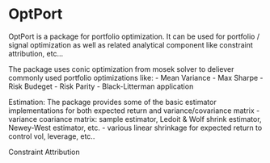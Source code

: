 # OptPort 

OptPort is a package for portfolio optimization. It can be used for portfolio / signal optimization as well as related analytical component like constraint attribution, etc... 

The package uses conic optimization from mosek solver to deliever commonly used portfolio optimizations like:
    - Mean Variance
    - Max Sharpe
    - Risk Budeget
    - Risk Parity
    - Black-Litterman application

Estimation:
The package provides some of the basic estimator implementations for both expected return and variance/covariance matrix
    - variance coariance matrix: sample estimator, Ledoit & Wolf shrink estimator, Newey-West estimator, etc.
    - various linear shrinkage for expected return to control vol, leverage, etc..


Constraint Attribution





